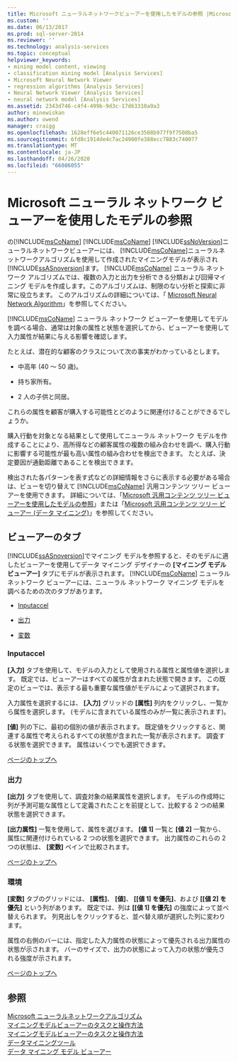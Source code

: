 ```yaml
---
title: Microsoft ニューラルネットワークビューアーを使用したモデルの参照 |Microsoft Docs
ms.custom: ''
ms.date: 06/13/2017
ms.prod: sql-server-2014
ms.reviewer: ''
ms.technology: analysis-services
ms.topic: conceptual
helpviewer_keywords:
- mining model content, viewing
- classification mining model [Analysis Services]
- Microsoft Neural Network Viewer
- regression algorithms [Analysis Services]
- Neural Network Viewer [Analysis Services]
- neural network model [Analysis Services]
ms.assetid: 2343d746-c4f4-499b-9d3c-17d63310a9a3
author: minewiskan
ms.author: owend
manager: craigg
ms.openlocfilehash: 1628eff6e5c440071126ce3508b977f9f7508ba5
ms.sourcegitcommit: 6fd8c1914de4c7ac24900fe388ecc7883c740077
ms.translationtype: MT
ms.contentlocale: ja-JP
ms.lasthandoff: 04/26/2020
ms.locfileid: "66086055"
---
```

# <a name="browse-a-model-using-the-microsoft-neural-network-viewer"></a>Microsoft ニューラル ネットワーク ビューアーを使用したモデルの参照
  の[!INCLUDE[msCoName](../../includes/msconame-md.md)] [!INCLUDE[msCoName](../../includes/msconame-md.md)] [!INCLUDE[ssNoVersion](../../includes/ssnoversion-md.md)]ニューラルネットワークビューアーには、 [!INCLUDE[msCoName](../../includes/msconame-md.md)]ニューラルネットワークアルゴリズムを使用して作成されたマイニングモデルが表示され[!INCLUDE[ssASnoversion](../../includes/ssasnoversion-md.md)]ます。 [!INCLUDE[msCoName](../../includes/msconame-md.md)] ニューラル ネットワーク アルゴリズムでは、複数の入力と出力を分析できる分類および回帰マイニング モデルを作成します。このアルゴリズムは、制限のない分析と探索に非常に役立ちます。 このアルゴリズムの詳細については、「 [Microsoft Neural Network Algorithm](microsoft-neural-network-algorithm.md)」を参照してください。  
  
 [!INCLUDE[msCoName](../../includes/msconame-md.md)] ニューラル ネットワーク ビューアーを使用してモデルを調べる場合、通常は対象の属性と状態を選択してから、ビューアーを使用して入力属性が結果に与える影響を確認します。  
  
 たとえば、潜在的な顧客のクラスについて次の事実がわかっているとします。  
  
-   中高年 (40 ～ 50 歳)。  
  
-   持ち家所有。  
  
-   2 人の子供と同居。  
  
 これらの属性を顧客が購入する可能性とどのように関連付けることができるでしょうか。  
  
 購入行動を対象となる結果として使用してニューラル ネットワーク モデルを作成することにより、高所得などの顧客属性の複数の組み合わせを調べ、購入行動に影響する可能性が最も高い属性の組み合わせを検出できます。 たとえば、決定要因が通勤距離であることを検出できます。  
  
 検出された各パターンを表す式などの詳細情報をさらに表示する必要がある場合は、ビューを切り替えて [!INCLUDE[msCoName](../../includes/msconame-md.md)] 汎用コンテンツ ツリー ビューアーを使用できます。 詳細については、「[Microsoft 汎用コンテンツ ツリー ビューアーを使用したモデルの参照](browse-a-model-using-the-microsoft-generic-content-tree-viewer.md)」または「[Microsoft 汎用コンテンツ ツリー ビューアー (データ マイニング)](../microsoft-generic-content-tree-viewer-data-mining.md)」を参照してください。  
  
##  <a name="viewer-tabs"></a><a name="BKMK_ViewerTabs"></a>ビューアーのタブ  
 [!INCLUDE[ssASnoversion](../../includes/ssasnoversion-md.md)]でマイニング モデルを参照すると、そのモデルに適したビューアーを使用してデータ マイニング デザイナーの **[マイニング モデル ビューアー]** タブにモデルが表示されます。 [!INCLUDE[msCoName](../../includes/msconame-md.md)] ニューラル ネットワーク ビューアーには、ニューラル ネットワーク マイニング モデルを調べるための次のタブがあります。  
  
-   [Inputaccel](#BKMK_Inputs)  
  
-   [出力](#BKMK_Outputs)  
  
-   [変数](#BKMK_Characteristics)  
  
###  <a name="inputs"></a><a name="BKMK_Inputs"></a>Inputaccel  
 **[入力]** タブを使用して、モデルの入力として使用される属性と属性値を選択します。 既定では、ビューアーはすべての属性が含まれた状態で開きます。 この既定のビューでは、表示する最も重要な属性値がモデルによって選択されます。  
  
 入力属性を選択するには、 **[入力]** グリッドの **[属性]** 列内をクリックし、一覧から属性を選択します。 (モデルに含まれている属性のみが一覧に表示されます)。  
  
 **[値]** 列の下に、最初の個別の値が表示されます。 既定値をクリックすると、関連する属性で考えられるすべての状態が含まれた一覧が表示されます。 調査する状態を選択できます。 属性はいくつでも選択できます。  
  
 [ページのトップへ](#BKMK_ViewerTabs)  
  
###  <a name="outputs"></a><a name="BKMK_Outputs"></a>出力  
 **[出力]** タブを使用して、調査対象の結果属性を選択します。 モデルの作成時に列が予測可能な属性として定義されたことを前提として、比較する 2 つの結果状態を選択できます。  
  
 **[出力属性]** 一覧を使用して、属性を選びます。 **[値 1]** 一覧と **[値 2]** 一覧から、属性に関連付けられている 2 つの状態を選択できます。 出力属性のこれらの 2 つの状態は、 **[変数]** ペインで比較されます。  
  
 [ページのトップへ](#BKMK_ViewerTabs)  
  
###  <a name="variables"></a><a name="BKMK_Characteristics"></a>環境  
 **[変数]** タブのグリッドには、 **[属性]**、 **[値]**、 **[[値 1] を優先]**、および **[[値 2] を優先]** という列があります。 既定では、列は **[[値 1] を優先]** の強度によって並べ替えられます。 列見出しをクリックすると、並べ替え順が選択した列に変わります。  
  
 属性の右側のバーには、指定した入力属性の状態によって優先される出力属性の状態が示されます。 バーのサイズで、出力の状態によって入力の状態が優先される強度が示されます。  
  
 [ページのトップへ](#BKMK_ViewerTabs)  
  
## <a name="see-also"></a>参照  
 [Microsoft ニューラルネットワークアルゴリズム](microsoft-neural-network-algorithm.md)   
 [マイニングモデルビューアーのタスクと操作方法](mining-model-viewer-tasks-and-how-tos.md)   
 [マイニングモデルビューアーのタスクと操作方法](mining-model-viewer-tasks-and-how-tos.md)   
 [データマイニングツール](data-mining-tools.md)   
 [データ マイニング モデル ビューアー](data-mining-model-viewers.md)  
  
  
